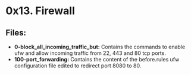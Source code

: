 # 0x13. Firewall
## Files:
- **0-block_all_incoming_traffic_but:** Contains the commands to enable ufw and allow incoming traffic from 22, 443 and 80 tcp ports.
- **100-port_forwarding:** Contains the content of the before.rules ufw configuration file edited to redirect port 8080 to 80.
